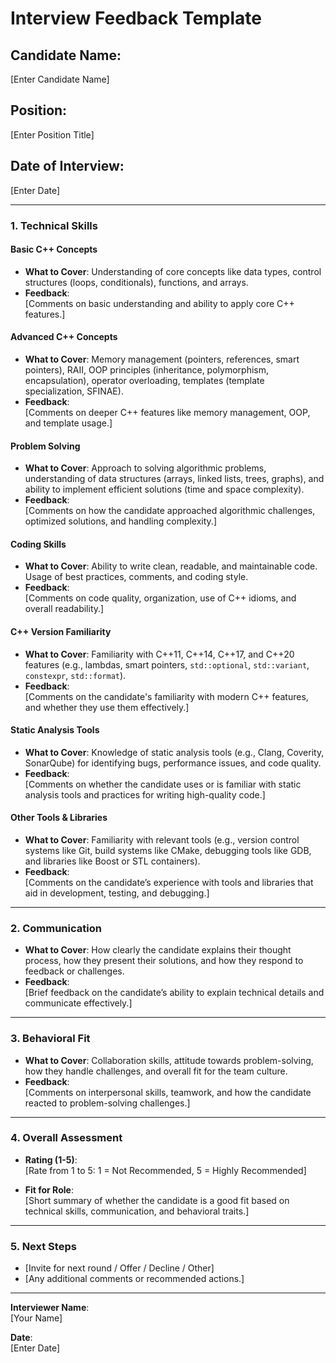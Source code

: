 # Interview Feedback Template

## Candidate Name:
[Enter Candidate Name]

## Position:
[Enter Position Title]

## Date of Interview:
[Enter Date]

---

### 1. **Technical Skills**

#### **Basic C++ Concepts**
- **What to Cover**: Understanding of core concepts like data types, control structures (loops, conditionals), functions, and arrays.
- **Feedback**:  
  [Comments on basic understanding and ability to apply core C++ features.]

#### **Advanced C++ Concepts**
- **What to Cover**: Memory management (pointers, references, smart pointers), RAII, OOP principles (inheritance, polymorphism, encapsulation), operator overloading, templates (template specialization, SFINAE).
- **Feedback**:  
  [Comments on deeper C++ features like memory management, OOP, and template usage.]

#### **Problem Solving**
- **What to Cover**: Approach to solving algorithmic problems, understanding of data structures (arrays, linked lists, trees, graphs), and ability to implement efficient solutions (time and space complexity).
- **Feedback**:  
  [Comments on how the candidate approached algorithmic challenges, optimized solutions, and handling complexity.]

#### **Coding Skills**
- **What to Cover**: Ability to write clean, readable, and maintainable code. Usage of best practices, comments, and coding style.
- **Feedback**:  
  [Comments on code quality, organization, use of C++ idioms, and overall readability.]

#### **C++ Version Familiarity**
- **What to Cover**: Familiarity with C++11, C++14, C++17, and C++20 features (e.g., lambdas, smart pointers, `std::optional`, `std::variant`, `constexpr`, `std::format`).
- **Feedback**:  
  [Comments on the candidate's familiarity with modern C++ features, and whether they use them effectively.]

#### **Static Analysis Tools**
- **What to Cover**: Knowledge of static analysis tools (e.g., Clang, Coverity, SonarQube) for identifying bugs, performance issues, and code quality.
- **Feedback**:  
  [Comments on whether the candidate uses or is familiar with static analysis tools and practices for writing high-quality code.]

#### **Other Tools & Libraries**
- **What to Cover**: Familiarity with relevant tools (e.g., version control systems like Git, build systems like CMake, debugging tools like GDB, and libraries like Boost or STL containers).
- **Feedback**:  
  [Comments on the candidate’s experience with tools and libraries that aid in development, testing, and debugging.]

---

### 2. **Communication**
- **What to Cover**: How clearly the candidate explains their thought process, how they present their solutions, and how they respond to feedback or challenges.
- **Feedback**:  
  [Brief feedback on the candidate’s ability to explain technical details and communicate effectively.]

---

### 3. **Behavioral Fit**
- **What to Cover**: Collaboration skills, attitude towards problem-solving, how they handle challenges, and overall fit for the team culture.
- **Feedback**:  
  [Comments on interpersonal skills, teamwork, and how the candidate reacted to problem-solving challenges.]

---

### 4. **Overall Assessment**
- **Rating (1-5)**:  
  [Rate from 1 to 5: 1 = Not Recommended, 5 = Highly Recommended]

- **Fit for Role**:  
  [Short summary of whether the candidate is a good fit based on technical skills, communication, and behavioral traits.]

---

### 5. **Next Steps**
- [Invite for next round / Offer / Decline / Other]
- [Any additional comments or recommended actions.]

---

**Interviewer Name**:  
[Your Name]

**Date**:  
[Enter Date]
